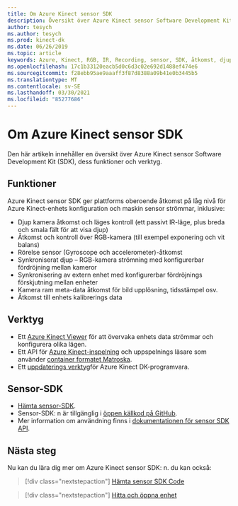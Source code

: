 ```yaml
---
title: Om Azure Kinect sensor SDK
description: Översikt över Azure Kinect sensor Software Development Kit (SDK), dess funktioner och verktyg.
author: tesych
ms.author: tesych
ms.prod: kinect-dk
ms.date: 06/26/2019
ms.topic: article
keywords: Azure, Kinect, RGB, IR, Recording, sensor, SDK, åtkomst, djup, video, kamera, IMU, rörelse, sensor, ljud, mikrofon, Matroska, sensor-SDK, hämtning
ms.openlocfilehash: 17c1b33120eacb5d0c6d3c02e692d1488ef474e6
ms.sourcegitcommit: f28ebb95ae9aaaff3f87d8388a09b41e0b3445b5
ms.translationtype: MT
ms.contentlocale: sv-SE
ms.lasthandoff: 03/30/2021
ms.locfileid: "85277686"
---
```

# <a name="about-azure-kinect-sensor-sdk"></a>Om Azure Kinect sensor SDK

Den här artikeln innehåller en översikt över Azure Kinect sensor Software Development Kit (SDK), dess funktioner och verktyg.

## <a name="features"></a>Funktioner

Azure Kinect sensor SDK ger plattforms oberoende åtkomst på låg nivå för Azure Kinect-enhets konfiguration och maskin sensor strömmar, inklusive:

- Djup kamera åtkomst och läges kontroll (ett passivt IR-läge, plus breda och smala fält för att visa djup) 
- Åtkomst och kontroll över RGB-kamera (till exempel exponering och vit balans) 
- Rörelse sensor (Gyroscope och accelerometer)-åtkomst 
- Synkroniserat djup – RGB-kamera strömning med konfigurerbar fördröjning mellan kameror 
- Synkronisering av extern enhet med konfigurerbar fördröjnings förskjutning mellan enheter 
- Kamera ram meta-data åtkomst för bild upplösning, tidsstämpel osv. 
- Åtkomst till enhets kalibrerings data 

## <a name="tools"></a>Verktyg

- Ett [Azure Kinect Viewer](azure-kinect-viewer.md) för att övervaka enhets data strömmar och konfigurera olika lägen.
- Ett API för [Azure Kinect-inspelning](azure-kinect-recorder.md) och uppspelnings läsare som använder [container formatet Matroska](record-file-format.md).
- Ett [uppdaterings verktyg](azure-kinect-firmware-tool.md)för Azure Kinect DK-programvara.

## <a name="sensor-sdk"></a>Sensor-SDK

- [Hämta sensor-SDK](sensor-sdk-download.md).
- Sensor-SDK: n är tillgänglig i [öppen källkod på GitHub](https://github.com/microsoft/Azure-Kinect-Sensor-SDK).
- Mer information om användning finns i [dokumentationen för sensor SDK API](https://microsoft.github.io/Azure-Kinect-Sensor-SDK/master/index.html).

## <a name="next-steps"></a>Nästa steg

Nu kan du lära dig mer om Azure Kinect sensor SDK: n. du kan också:
>[!div class="nextstepaction"]
>[Hämta sensor SDK Code](sensor-sdk-download.md)

>[!div class="nextstepaction"]
>[Hitta och öppna enhet](find-then-open-device.md)
